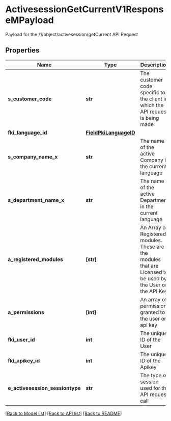 # ActivesessionGetCurrentV1ResponseMPayload

Payload for the /1/object/activesession/getCurrent API Request
## Properties
Name | Type | Description | Notes
------------ | ------------- | ------------- | -------------
**s_customer_code** | **str** | The customer code specific to the client in which the API request is being made | 
**fki_language_id** | [**FieldPkiLanguageID**](FieldPkiLanguageID.md) |  | 
**s_company_name_x** | **str** | The name of the active Company in the current language | 
**s_department_name_x** | **str** | The name of the active Department in the current language | 
**a_registered_modules** | **[str]** | An Array of Registered modules.  These are the modules that are Licensed to be used by the User or the API Key. | 
**a_permissions** | **[int]** | An array of permissions granted to the user or api key | 
**fki_user_id** | **int** | The unique ID of the User | 
**fki_apikey_id** | **int** | The unique ID of the Apikey | 
**e_activesession_sessiontype** | **str** | The type of session used for the API request call | defaults to "Normal"

[[Back to Model list]](../README.md#documentation-for-models) [[Back to API list]](../README.md#documentation-for-api-endpoints) [[Back to README]](../README.md)


